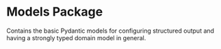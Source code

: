 ﻿# Models Package

Contains the basic Pydantic models for configuring structured output and having a strongly typed domain model in general.